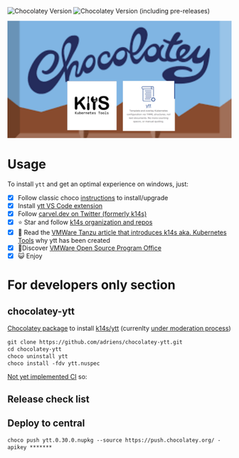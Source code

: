![Chocolatey Version](https://img.shields.io/chocolatey/v/ytt)
![Chocolatey Version (including pre-releases)](https://img.shields.io/chocolatey/v/ytt?include_prereleases)

![Project banner](choco-ytt-banner.png)


# Usage

To install `ytt` and get an optimal experience on windows, just:

- [x] Follow classic choco [instructions](https://chocolatey.org/packages/ytt/) to install/upgrade
- [x] Install [ytt VS Code extension](https://marketplace.visualstudio.com/items?itemName=ewrenn.vscode-ytt)
- [x] Follow [carvel.dev on Twitter (formerly k14s)](https://twitter.com/carvel_dev)
- [x] :star: Star and follow [k14s organization and repos](https://github.com/k14s)
- [x] :book: Read the [VMWare Tanzu article that introduces k14s aka. Kubernetes Tools](https://tanzu.vmware.com/content/blog/introducing-k14s-kubernetes-tools-simple-and-composable-tools-for-application-deployment) why ytt has been created
- [x] :rocket:Discover [VMWare Open Source Program Office](http://vmware.github.io/)
- [x] :smiley_cat: Enjoy

# For developers only section

## chocolatey-ytt

[Chocolatey package](https://chocolatey.org/packages/ytt/) to install [k14s/ytt](https://github.com/k14s/ytt) (currenlty [under moderation process](https://github.com/adriens/chocolatey-ytt/issues/1))

```
git clone https://github.com/adriens/chocolatey-ytt.git
cd chocolatey-ytt
choco uninstall ytt
choco install -fdv ytt.nuspec
```

[Not yet implemented CI](https://github.com/adriens/chocolatey-ytt/issues/2) so:

## Release check list


## Deploy to central

```
choco push ytt.0.30.0.nupkg --source https://push.chocolatey.org/ -apikey *******
```
